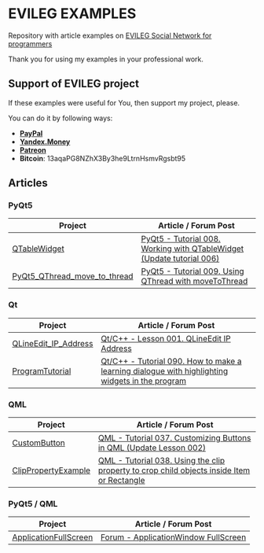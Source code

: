 # EVILEG EXAMPLES

Repository with article examples on [EVILEG Social Network for programmers](https://evileg.com)

Thank you for using my examples in your professional work.

## Support of EVILEG project

If these examples were useful for You, then support my project, please.

You can do it by following ways:

* **[PayPal](https://www.paypal.me/legotckoi)**
* **[Yandex.Money](https://money.yandex.ru/to/410011306906193)**
* **[Patreon](https://www.patreon.com/evileg)**
* **Bitcoin**: 13aqaPG8NZhX3By3he9LtrnHsmvRgsbt95

## Articles

### PyQt5

| Project | Article / Forum Post |
| --- | --- |
| [QTableWidget](PyQt5/QTableWidget) | [PyQt5 - Tutorial 008. Working with QTableWidget (Update tutorial 006)](https://evileg.com/post/572/)|
| [PyQt5_QThread_move_to_thread](PyQt5/PyQt5_QThread_move_to_thread) | [PyQt5 - Tutorial 009. Using QThread with moveToThread](https://evileg.com/en/post/579/) |

### Qt

| Project | Article / Forum Post |
| --- | --- |
| [QLineEdit_IP_Address](Qt/QLineEdit_IP_Address) | [Qt/C++ - Lesson 001. QLineEdit IP Address](https://evileg.com/post/56/) |
| [ProgramTutorial](Qt/ProgramTutorial) | [Qt/C++ - Tutorial 090. How to make a learning dialogue with highlighting widgets in the program](https://evileg.com/en/post/581/) |

### QML

| Project | Article / Forum Post |
| --- | --- |
| [CustomButton](QML/CustomButton) | [QML - Tutorial 037. Customizing Buttons in QML (Update Lesson 002)](https://evileg.com/post/571/) |
| [ClipPropertyExample](QML/ClipPropertyExample) | [QML - Tutorial 038. Using the clip property to crop child objects inside Item or Rectangle](https://evileg.com/en/post/577/) |

### PyQt5 / QML

| Project | Article / Forum Post |
| --- | --- |
| [ApplicationFullScreen](PyQt5_QML/ApplicationFullScreen) | [Forum - ApplicationWindow FullScreen](https://evileg.com/en/forum/topic/1170/) |
